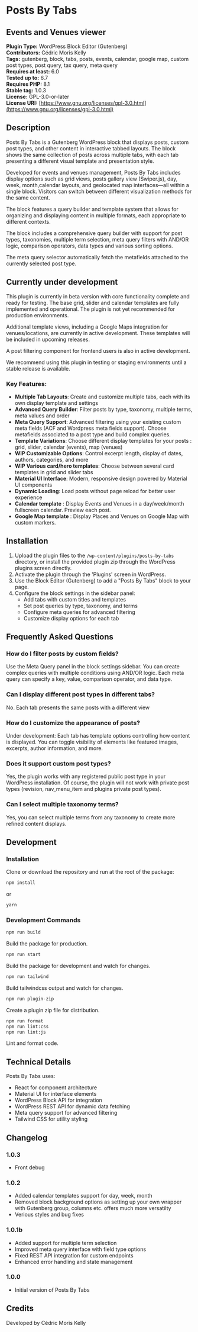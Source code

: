 
# Posts By Tabs
## Events and Venues viewer

**Plugin Type:** WordPress Block Editor (Gutenberg)  
**Contributors:** Cédric Moris Kelly  
**Tags:** gutenberg, block, tabs, posts, events, calendar, google map, custom post types, post query, tax query, meta query  
**Requires at least:** 6.0  
**Tested up to:** 6.7  
**Requires PHP:** 8.1  
**Stable tag:** 1.0.3  
**License:** GPL-3.0-or-later  
**License URI:** [https://www.gnu.org/licenses/gpl-3.0.html](https://www.gnu.org/licenses/gpl-3.0.html)

## Description

Posts By Tabs is a Gutenberg WordPress block that displays posts, custom post types, and other content in interactive tabbed layouts. The block shows the same collection of posts across multiple tabs, with each tab presenting a different visual template and presentation style.

Developed for events and venues management, Posts By Tabs includes display options such as grid views, posts gallery view (Swiper.js), day, week, month,calendar layouts, and geolocated map interfaces—all within a single block. Visitors can switch between different visualization methods for the same content.

The block features a query builder and template system that allows for organizing and displaying content in multiple formats, each appropriate to different contexts.

The block includes a comprehensive query builder with support for post types, taxonomies, multiple term selection, meta query filters with AND/OR logic, comparison operators, data types and various sorting options.

The meta query selector automatically fetch the metafields attached to the currently selected post type.

## Currently under development ##

This plugin is currently in beta version with core functionality complete and ready for testing. The base grid, slider and calendar templates are fully implemented and operational. The plugin is not yet recommended for production environments.

Additional template views, including a Google Maps integration for venues/locations, are currently in active development. These templates will be included in upcoming releases.

A post filtering component for frontend users is also in active development. 

We recommend using this plugin in testing or staging environments until a stable release is available.

### Key Features:

- **Multiple Tab Layouts**: Create and customize multiple tabs, each with its own display template and settings
- **Advanced Query Builder**: Filter posts by type, taxonomy, multiple terms, meta values and order
- **Meta Query Support**: Advanced filtering using your existing custom meta fields (ACF and Wordpress meta fields support). Choose metafields associated to a post type and build complex queries.
- **Template Variations**: Choose different display templates for your posts : grid, slider, calendar (events), map (venues)
- **WIP Customizable Options**: Control excerpt length, display of dates, authors, categories, and more
- **WIP Various card/hero templates**: Choose between several card templates in grid and slider tabs
- **Material UI Interface**: Modern, responsive design powered by Material UI components
- **Dynamic Loading**: Load posts without page reload for better user experience
- **Calendar template** : Display Events and Venues in a day/week/month fullscreen calendar. Preview each post.
- **Google Map template** : Display Places and Venues on Google Map with custom markers.

## Installation

1. Upload the plugin files to the `/wp-content/plugins/posts-by-tabs` directory, or install the provided plugin zip through the WordPress plugins screen directly.
2. Activate the plugin through the 'Plugins' screen in WordPress.
3. Use the Block Editor (Gutenberg) to add a "Posts By Tabs" block to your page.
4. Configure the block settings in the sidebar panel:
   - Add tabs with custom titles and templates
   - Set post queries by type, taxonomy, and terms
   - Configure meta queries for advanced filtering
   - Customize display options for each tab

## Frequently Asked Questions

### How do I filter posts by custom fields?

Use the Meta Query panel in the block settings sidebar. You can create complex queries with multiple conditions using AND/OR logic. Each meta query can specify a key, value, comparison operator, and data type.

### Can I display different post types in different tabs?

No. Each tab presents the same posts with a different view

### How do I customize the appearance of posts?

Under development: Each tab has template options controlling how content is displayed. You can toggle visibility of elements like featured images, excerpts, author information, and more.

### Does it support custom post types?

Yes, the plugin works with any registered public post type in your WordPress installation.
Of course, the plugin will not work with private post types (revision, nav_menu_item and plugins private post types).

### Can I select multiple taxonomy terms?

Yes, you can select multiple terms from any taxonomy to create more refined content displays.

## Development

### Installation

Clone or download the repository and run at the root of the package:

```sh
npm install
```
or
```sh
yarn
```

### Development Commands

```sh
npm run build
```
Build the package for production.

```sh
npm run start
```
Build the package for development and watch for changes.

```sh
npm run tailwind
```
Build tailwindcss output and watch for changes.

```sh
npm run plugin-zip
```
Create a plugin zip file for distribution.

```sh
npm run format
npm run lint:css
npm run lint:js
```
Lint and format code.

## Technical Details

Posts By Tabs uses:

- React for component architecture
- Material UI for interface elements
- WordPress Block API for integration
- WordPress REST API for dynamic data fetching
- Meta query support for advanced filtering
- Tailwind CSS for utility styling

## Changelog

### 1.0.3

- Front debug

### 1.0.2

- Added calendar templates support for day, week, month
- Removed block background options as setting up your own wrapper with Gutenberg group, columns etc. offers much more versatilty
- Verious styles and bug fixes

### 1.0.1b

- Added support for multiple term selection
- Improved meta query interface with field type options
- Fixed REST API integration for custom endpoints
- Enhanced error handling and state management

### 1.0.0

- Initial version of Posts By Tabs

## Credits

Developed by Cédric Moris Kelly
